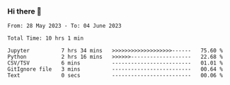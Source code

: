 ### Hi there 👋

<!--
**ututono/ututono** is a ✨ _special_ ✨ repository because its `README.md` (this file) appears on your GitHub profile.

Here are some ideas to get you started:

- 🔭 I’m currently working on ...
- 🌱 I’m currently learning ...
- 👯 I’m looking to collaborate on ...
- 🤔 I’m looking for help with ...
- 💬 Ask me about ...
- 📫 How to reach me: ...
- 😄 Pronouns: ...
- ⚡ Fun fact: ...
-->



<!--START_SECTION:waka-->

```text
From: 28 May 2023 - To: 04 June 2023

Total Time: 10 hrs 1 min

Jupyter          7 hrs 34 mins   >>>>>>>>>>>>>>>>>>>------   75.60 %
Python           2 hrs 16 mins   >>>>>>-------------------   22.68 %
CSV/TSV          6 mins          -------------------------   01.01 %
GitIgnore file   3 mins          -------------------------   00.64 %
Text             0 secs          -------------------------   00.06 %
```

<!--END_SECTION:waka-->
